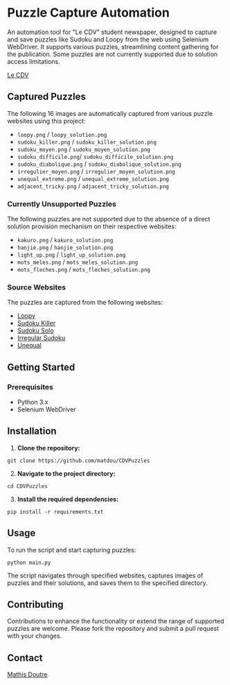 # Puzzle Capture Automation

An automation tool for "Le CDV" student newspaper, designed to capture and save puzzles like Sudoku and Loopy from the web using Selenium WebDriver. It supports various puzzles, streamlining content gathering for the publication. Some puzzles are not currently supported due to solution access limitations.


[Le CDV](https://cdv.resel.fr/)

## Captured Puzzles

The following 16 images are automatically captured from various puzzle websites using this project:

- `loopy.png` / `loopy_solution.png`
- `sudoku_killer.png` / `sudoku_killer_solution.png`
- `sudoku_moyen.png` / `sudoku_moyen_solution.png`
- `sudoku_difficile.png`/ `sudoku_difficile_solution.png`
- `sudoku_diabolique.png` / `sudoku_diabolique_solution.png`
- `irregulier_moyen.png` / `irregulier_moyen_solution.png`
- `unequal_extreme.png` / `unequal_extreme_solution.png`
- `adjacent_tricky.png` / `adjacent_tricky_solution.png`

### Currently Unsupported Puzzles

The following puzzles are not supported due to the absence of a direct solution provision mechanism on their respective websites:

- `kakuro.png` / `kakuro_solution.png`
- `hanjie.png` / `hanjie_solution.png`
- `light_up.png` / `light_up_solution.png`
- `mots_meles.png` / `mots_meles_solution.png`
- `mots_fleches.png` / `mots_fleches_solution.png`

### Source Websites

The puzzles are captured from the following websites:

- [Loopy](https://www.chiark.greenend.org.uk/~sgtatham/puzzles/js/loopy.html)
- [Sudoku Killer](https://www.e-sudoku.fr/sudoku-killer.php)
- [Sudoku Solo](https://www.e-sudoku.fr/jouer-sudoku-solo.php)
- [Irregular Sudoku](https://www.e-sudoku.fr/sudoku-irregulier.php)
- [Unequal](https://www.chiark.greenend.org.uk/~sgtatham/puzzles/js/unequal.html)

## Getting Started

### Prerequisites

- Python 3.x
- Selenium WebDriver

## Installation

1. **Clone the repository:**

`git clone https://github.com/matdou/CDVPuzzles`

2. **Navigate to the project directory:**

`cd CDVPuzzles`

3. **Install the required dependencies:**

`pip install -r requirements.txt`

## Usage

To run the script and start capturing puzzles:

`python main.py`

The script navigates through specified websites, captures images of puzzles and their solutions, and saves them to the specified directory.

## Contributing

Contributions to enhance the functionality or extend the range of supported puzzles are welcome. Please fork the repository and submit a pull request with your changes.

## Contact

[Mathis Doutre](mailto:mathis.doutre@imt-atlantique.net)
